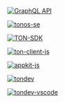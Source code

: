 [![GraphQL API](https://img.shields.io/github/v/release/tonlabs/ton-q-server?label=GraphQL%20API&logo=typescript)](https://github.com/tonlabs/ton-q-server)

[![tonos-se](https://img.shields.io/docker/v/tonlabs/local-node?color=blue&label=tonos-se&logo=docker)](https://hub.docker.com/r/tonlabs/local-node)

[![TON-SDK](https://img.shields.io/github/v/release/tonlabs/TON-SDK?label=TON-SDK&logo=rust)](https://github.com/tonlabs/TON-SDK)

[![ton-client-js](https://img.shields.io/github/lerna-json/v/tonlabs/ton-client-js?label=ton-client-js&logo=npm)](https://www.npmjs.com/org/tonclient)

[![appkit-js](https://img.shields.io/npm/v/@tonclient/appkit?color=blue&label=appkit-js&logo=npm)](https://www.npmjs.com/package/@tonclient/appkit)

[![tondev](https://img.shields.io/npm/v/tondev?color=blue&label=tondev&logo=npm)](https://www.npmjs.com/package/tondev)

[![tondev-vscode](https://img.shields.io/visual-studio-marketplace/v/TONLabs.tondev?color=blue&label=tondev-vscode&logo=visual%20studio%20code)](https://marketplace.visualstudio.com/items?itemName=TONLabs.tondev)
